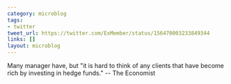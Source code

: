 ```yaml
---
category: microblog
tags:
- twitter
tweet_url: https://twitter.com/ExMember/status/156470003233849344
links: []
layout: microblog
---
```

Many manager have, but "it is hard to think of any clients that have become rich by investing in hedge funds." -- The Economist
